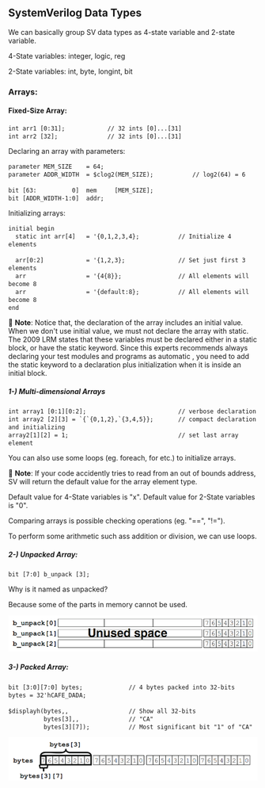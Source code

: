 ## SystemVerilog Data Types

We can basically group SV data types as 4-state variable and 2-state variable.

4-State variables: integer, logic, reg

2-State variables: int, byte, longint, bit

### Arrays:

#### Fixed-Size Array:

```
int arr1 [0:31];            // 32 ints [0]...[31]
int arr2 [32];              // 32 ints [0]...[31] 
```

Declaring an array with parameters:

```
parameter MEM_SIZE    = 64;
parameter ADDR_WIDTH  = $clog2(MEM_SIZE);           // log2(64) = 6

bit [63:          0]  mem     [MEM_SIZE];
bit [ADDR_WIDTH-1:0]  addr;
```

Initializing arrays:
```
initial begin
  static int arr[4]   = '{0,1,2,3,4};           // Initialize 4 elements
  
  arr[0:2]            = '{1,2,3};               // Set just first 3 elements
  arr                 = '{4{8}};                // All elements will become 8
  arr                 = '{default:8};           // All elements will become 8
end
```

:memo: **Note**: Notice that, the declaration of the array includes an initial value. When we don't use initial value, we must not declare the array with static. The 2009 LRM states that these variables must be declared either in a static block, or have the static keyword. Since this experts recommends always declaring your test modules and programs as automatic , you need to add the static keyword to a declaration plus initialization when it is inside an initial block.

##### 1-) Multi-dimensional Arrays

```
int array1 [0:1][0:2];                          // verbose declaration
int array2 [2][3] = `{`{0,1,2},`{3,4,5}};       // compact declaration and initializing
array2[1][2] = 1;                               // set last array element
```

You can also use some loops (eg. foreach, for etc.) to initialize arrays.

:memo: **Note**: If your code accidently tries to read from an out of bounds address, SV will return the default value for the array element type.

Default value for 4-State variables is "x".
Default value for 2-State variables is "0".

Comparing arrays is possible checking operations (eg. "==", "!=").

To perform some arithmetic such ass addition or division, we can use loops.

##### 2-) Unpacked Array:

```
bit [7:0] b_unpack [3];
```

Why is it named as unpacked?

Because some of the parts in memory cannot be used.

![](images/unpacked_array.png)


##### 3-) Packed Array:

```
bit [3:0][7:0] bytes;             // 4 bytes packed into 32-bits
bytes = 32'hCAFE_DADA;

$displayh(bytes,,                 // Show all 32-bits
          bytes[3],,              // "CA"
          bytes[3][7]);           // Most significant bit "1" of "CA"
```

![](images/packed_array.png)